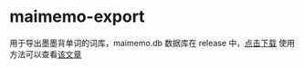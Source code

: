 # maimemo-export
用于导出墨墨背单词的词库，maimemo.db 数据库在 release 中，[点击下载](https://github.com/ourongxing/maimemo-export/releases/download/0.01/maimemo.db)
使用方法可以查看[该文章](还没写)